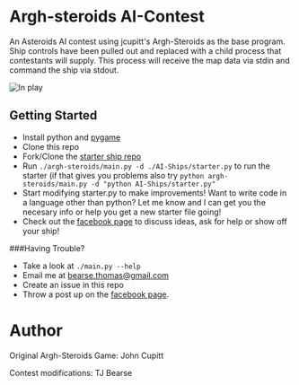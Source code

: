 # Argh-steroids AI-Contest

An Asteroids AI contest using jcupitt's Argh-Steroids as the base program. Ship controls have been pulled out and replaced with a child process that contestants will supply. This process will receive the map data via stdin and command the ship via stdout.

![In play](/screenshots/play.png)

## Getting Started
- Install python and [pygame](http://pygame.org)
- Clone this repo
- Fork/Clone the [starter ship repo](https://github.com/tjbearse/AI-Ships)
- Run `./argh-steroids/main.py -d ./AI-Ships/starter.py` to run the starter (if that gives you problems also try `python argh-steroids/main.py -d "python AI-Ships/starter.py"`
- Start modifying starter.py to make improvements! Want to write code in a language other than python? Let me know and I can get you the necesary info or help you get a new starter file going!
- Check out the [facebook page](https://www.facebook.com/pages/Programming-Competition/1787964051429244) to discuss ideas, ask for help or show off your ship!
 
###Having Trouble?
- Take a look at `./main.py --help`
- Email me at bearse.thomas@gmail.com
- Create an issue in this repo
- Throw a post up on the [facebook page](https://www.facebook.com/pages/Programming-Competition/1787964051429244). 

# Author

Original Argh-Steroids Game: John Cupitt

Contest modifications: TJ Bearse

